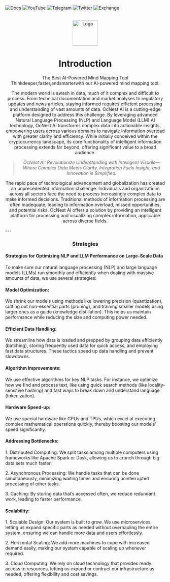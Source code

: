 ![Docs](https://img.shields.io/badge/Docs-OCNest%20AI-blue?style=for-the-badge&logo=Read%20The%20Docs&logoColor=white&link=https://ocnest-ai.gitbook.io/ocnest-ai-docs)
![YouTube](https://img.shields.io/badge/YouTube-Subscribe-red?style=for-the-badge&logo=YouTube&logoColor=white&link=https://www.youtube.com)
![Telegram](https://img.shields.io/badge/Telegram-Join%20Us-%2326A5E4?style=for-the-badge&logo=Telegram&logoColor=white&link=https://t.me/ocnestai)
![Twitter](https://img.shields.io/badge/-Follow%20Us-black?style=for-the-badge&logo=X&logoColor=white&link=https://twitter.com/ocnestai)
![Exchange](https://img.shields.io/badge/Exchange-Trade%20Now-orange?style=for-the-badge&logo=Bitcoin&logoColor=white&link=https://example.com)



<!-- PROJECT LOGO -->
<br />
<div align="center">
    <img src="images/logo.png" alt="Logo" width="80" height="80">
  </a>

  <h1 align="center">Introduction</h1>

  <p align="center">
    The Best AI-Powered Mind Mapping Tool
Thinkdeeper,faster,andsmarterwith our AI-powered mind mapping tool.
  </p>

The modern world is awash in data, much of it complex and difficult to process. From technical documentation and market analyses to regulatory updates and news articles, staying informed requires efficient processing and understanding of vast amounts of data. OcNest AI is a cutting-edge
platform designed to address this challenge. By leveraging advanced Natural Language Processing (NLP) and Language Model (LLM) AI technology, OcNest AI transforms complex data into actionable insights, empowering users across various domains to navigate information overload with greater clarity and efficiency. While initially conceived within the cryptocurrency landscape, its core functionality of intelligent information processing extends far beyond, offering significant value to a broad audience.  

> *OcNest AI: Revolutionize Understanding with Intelligent Visuals—Where Complex Data Meets Clarity, Integration Fuels Insight, and Innovation is Simplified.*

The rapid pace of technological advancement and globalization has created an unprecedented information challenge. Individuals and organizations across all sectors face the need to process increasingly complex data to make informed decisions. Traditional methods of information processing are often inadequate, leading to information overload, missed opportunities, and potential risks. OcNest AI offers a solution by providing an intelligent platform for processing and visualizing complex information, applicable across diverse fields.  
</div>
---
<div>
  <h3 align="center">Strategies</h3>
  <h4>Strategies for Optimizing NLP and LLM Performance on Large-Scale Data</h4>
  <p>To make sure our natural language processing (NLP) and large language models (LLMs) run smoothly and efficiently when dealing with massive amounts of data, we use several strategies:</p>
  <h4>Model Optimization:</h4>
  <p>We shrink our models using methods like lowering precision (quantization), cutting out non-essential parts (pruning), and training smaller models using larger ones as a guide (knowledge distillation). This helps us maintain performance while reducing the size and computing power needed.</p>
  <h4>Efficient Data Handling:</h4>
  <p>We streamline how data is loaded and prepped by grouping data efficiently (batching), storing frequently used data for quick access, and employing fast data structures. These tactics speed up data handling and prevent slowdowns.</p>
  <h4>Algorithm Improvements:</h4>
  <p>We use effective algorithms for key NLP tasks. For instance, we optimize how we find and process text, like using quick search methods (like locality-sensitive hashing) and fast ways to break down and understand language (tokenization).</p>
  <h4>Hardware Speed-up:</h4>
  <p>We use special hardware like GPUs and TPUs, which excel at executing complex mathematical operations quickly, thereby boosting our models' speed significantly.</p>
  <h4>Addressing Bottlenecks:</h4>
  <p>1. Distributed Computing: We split tasks among multiple computers using frameworks like Apache Spark or Dask, allowing us to crunch through big data sets much faster.</p>
  <p>2. Asynchronous Processing: We handle tasks that can be done simultaneously, minimizing waiting times and ensuring uninterrupted processing of other tasks.</p>
  <p>3. Caching: By storing data that’s accessed often, we reduce redundant work, leading to faster performance.</p>
  <h4>Scalability:</h4>
  <p>1. Scalable Design: Our system is built to grow. We use microservices, letting us expand specific parts as needed without overhauling the entire system, ensuring we can handle more data and users effortlessly.</p>
  <p>2. Horizontal Scaling: We add more machines to cope with increased demand easily, making our system capable of scaling up whenever required.</p>
  <p>3. Cloud Computing: We rely on cloud technology that provides ready access to resources, letting us expand or contract our infrastructure as needed, offering flexibility and cost savings.</p>
</div>
